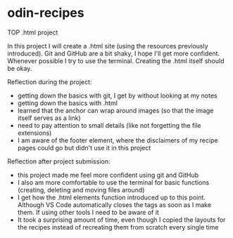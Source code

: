 # odin-recipes
TOP .html project

In this project I will create a .html site (using the resources previously introduced).
Git and GitHub are a bit shaky, I hope I'll get more confident. Whenever possible I try to use the terminal.
Creating the .html itself should be okay.

Reflection during the project:
- getting down the basics with git, I get by without looking at my notes
- getting down the basics with .html
- learned that the anchor can wrap around images (so that the image itself serves as a link)
- need to pay attention to small details (like not forgetting the file extensions)
- I am aware of the footer element, where the disclaimers of my recipe pages could go but didn't use it in this project

Reflection after project submission:
- this project made me feel more confident using git and GitHub
- I also am more comfortable to use the terminal for basic functions (creating, deleting and moving files around)
- I get how the .html elements function introduced up to this point. Although VS Code automatically closes the tags as soon as I make them. If using other tools I need to be aware of it
- It took a surprising amount of time, even though I copied the layouts for the recipes instead of recreating them from scratch every single time
